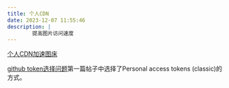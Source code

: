 ```yaml
---
title: 个人CDN
date: 2023-12-07 11:55:46
description: |
        提高图片访问速度
---
```


[个人CDN加速图床](https://blog.csdn.net/m0_56112878/article/details/124310080?utm_medium=distribute.pc_relevant.none-task-blog-2~default~baidujs_utm_term~default-5-124310080-blog-70229866.235^v39^pc_relevant_default_base&spm=1001.2101.3001.4242.4&utm_relevant_index=6)

[github token选择问题](https://blog.csdn.net/nxg0916/article/details/129063692)第一篇帖子中选择了Personal access tokens (classic)的方式。
